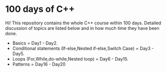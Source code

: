 # 100 days of C++

Hi! This repository contains the whole C++ course within 100 days.
Detailed discussion of topics are listed below and in how much time they have been done.

- Basics = Day1 - Day2.
- Conditional statements (If-else,Nested if-else,Switch Case) = Day3 - Day5.
- Loops (For,While,do-while,Nested loop) = Day6 - Day15.
- Patterns = Day16 - Day20
